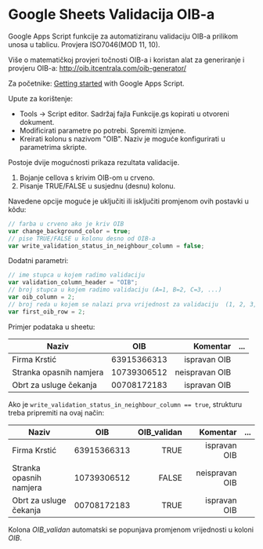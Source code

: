 # Google Sheets Validacija OIB-a


Google Apps Script funkcije za automatiziranu validaciju OIB-a prilikom unosa u tablicu. Provjera ISO7046(MOD 11, 10).

Više o matematičkoj provjeri točnosti OIB-a i koristan alat za generiranje i provjeru OIB-a: http://oib.itcentrala.com/oib-generator/

Za početnike: [Getting started](https://developers.google.com/apps-script/articles/tutorials) with Google Apps Script.

Upute za korištenje:
+ Tools -> Script editor. Sadržaj fajla Funkcije.gs kopirati u otvoreni dokument.
+ Modificirati parametre po potrebi. Spremiti izmjene.
+ Kreirati kolonu s nazivom "OIB". Naziv je moguće konfigurirati u parametrima skripte.

Postoje dvije mogućnosti prikaza rezultata validacije.
1. Bojanje cellova s krivim OIB-om u crveno.
2. Pisanje TRUE/FALSE u susjednu (desnu) kolonu.

Navedene opcije moguće je uključiti ili isključiti promjenom ovih postavki u kôdu:
```javascript
// farba u crveno ako je kriv OIB
var change_background_color = true;                        
// pise TRUE/FALSE u kolonu desno od OIB-a
var write_validation_status_in_neighbour_column = false;
```

Dodatni parametri:
```javascript
// ime stupca u kojem radimo validaciju
var validation_column_header = "OIB";
// broj stupca u kojem radimo validaciju (A=1, B=2, C=3, ...)
var oib_column = 2;
// broj reda u kojem se nalazi prva vrijednost za validaciju  (1, 2, 3, ...)
var first_oib_row = 2;
```
Primjer podataka u sheetu:

| Naziv                     | OIB       |    Komentar  | ...  |
| --------------------------|:---------:|-------------:|-----:|
| Firma Krstić              |63915366313|ispravan OIB  |      |
| Stranka opasnih namjera   |10739306512|neispravan OIB|      |
| Obrt za usluge čekanja    |00708172183|ispravan OIB  |      |

Ako je `write_validation_status_in_neighbour_column == true`, strukturu treba pripremiti na ovaj način:

| Naziv                     | OIB       |OIB_validan|    Komentar   | ...  |
| --------------------------|:---------:|-----------:|-------------:|------|
| Firma Krstić              |63915366313| TRUE       |ispravan OIB  |      |
| Stranka opasnih namjera   |10739306512| FALSE      |neispravan OIB|      |
| Obrt za usluge čekanja    |00708172183| TRUE       |ispravan OIB  |      |

Kolona _OIB_validan_ automatski se popunjava promjenom vrijednosti u koloni _OIB_.